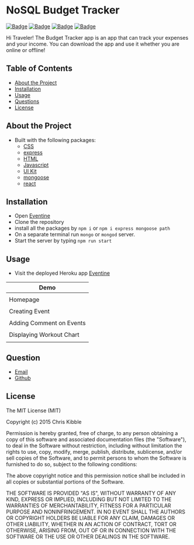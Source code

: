 # NoSQL Budget Tracker

[![Badge](https://img.shields.io/badge/License-MIT-blue)](https://opensource.org/licenses/MIT)
[![Badge](https://img.shields.io/badge/GitHub-chabivz-blueviolet?style=flat-square&logo=appveyor)](https://github.com/chabivz)
[![Badge](https://img.shields.io/badge/GitHub-chabivz-blueviolet?style=flat-square&logo=appveyor)](https://github.com/tylerhance)
[![Badge](https://img.shields.io/badge/GitHub-chabivz-blueviolet?style=flat-square&logo=appveyor)](https://github.com/DannyRoubin)

Hi Traveler! The Budget Tracker app is an app that can track your expenses and your income. You can download the app and use it whether you are online or offline!

## Table of Contents

- [About the Project](#about-the-project)
- [Installation](#installation)
- [Usage](#usage)
- [Questions](#questions)
- [License](#License)

## About the Project


- Built with the following packages: 
  - [CSS](https://www.w3schools.com/css/)
  - [express](https://www.npmjs.com/package/express)
  - [HTML](https://www.w3schools.com/html/)
  - [Javascript](https://www.npmjs.com/package/CSS)
  - [UI Kit](https://getuikit.com/?ltclid=912db957-5ac5-43ac-bc9b-c4ede5155e75)
  - [mongoose](https://www.npmjs.com/package/mongoose)
  - [react](https://www.npmjs.com/package/react)


## Installation

- Open [Eventine](https://github.com/tylerhance/Eventine)
- Clone the repository
- install all the packages by `npm i` or `npm i express mongoose path `
- On a separate terminal run `mongo` or `mongod` server.
- Start the server by typing `npm run start`

## Usage
- Visit the deployed Heroku app [Eventine]()


|Demo|
|---|
|![]()|
|Homepage|
|![]()|
|Creating Event|
|![]()|
|Adding Comment on Events|
|![]()|
|Displaying Workout Chart|
|![]()|

## Question

- [Email](mailto:chrisabiva@hotmail.com)
- [Github](https://github.com/Chabivz)
## License

The MIT License (MIT)

Copyright (c) 2015 Chris Kibble

Permission is hereby granted, free of charge, to any person obtaining a copy of this software and associated documentation files (the "Software"), to deal in the Software without restriction, including without limitation the rights to use, copy, modify, merge, publish, distribute, sublicense, and/or sell copies of the Software, and to permit persons to whom the Software is furnished to do so, subject to the following conditions:

The above copyright notice and this permission notice shall be included in all copies or substantial portions of the Software.

THE SOFTWARE IS PROVIDED "AS IS", WITHOUT WARRANTY OF ANY KIND, EXPRESS OR IMPLIED, INCLUDING BUT NOT LIMITED TO THE WARRANTIES OF MERCHANTABILITY, FITNESS FOR A PARTICULAR PURPOSE AND NONINFRINGEMENT. IN NO EVENT SHALL THE AUTHORS OR COPYRIGHT HOLDERS BE LIABLE FOR ANY CLAIM, DAMAGES OR OTHER LIABILITY, WHETHER IN AN ACTION OF CONTRACT, TORT OR OTHERWISE, ARISING FROM, OUT OF OR IN CONNECTION WITH THE SOFTWARE OR THE USE OR OTHER DEALINGS IN THE SOFTWARE.